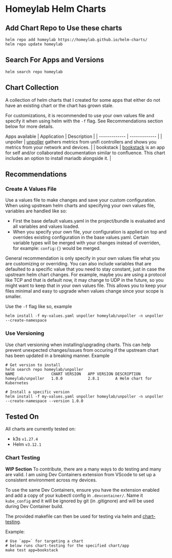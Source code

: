 # Homeylab Helm Charts

## Add Chart Repo to Use these charts
```
helm repo add homeylab https://homeylab.github.io/helm-charts/
helm repo update homeylab
```

## Search For Apps and Versions
```
helm search repo homeylab
```

## Chart Collection
A collection of helm charts that I created for some apps that either do not have an existing chart or the chart has grown stale.

For customizations, it is recommended to use your own values file and specify it when using helm with the `-f` flag. See Recommendations section below for more details.

Apps available
| Application  | Description | 
| ------------- | ------------- |
| unpoller  | [unpoller](https://github.com/unpoller/unpoller) gathers metrics from unifi controllers and shows you metrics from your network and devices. |
| bookstack | [bookstack](https://github.com/BookStackApp/BookStack) is an app for self and/or collaborated documentation similar to confluence. This chart includes an option to install mariadb alongside it. |

## Recommendations
### Create A Values File
Use a values file to make changes and save your custom configuration. When using upstream helm charts and specifying your own values file, variables are handled like so:

- First the base default values.yaml in the project/bundle is evaluated and all variables and values loaded.
- When you specify your own file, your configuration is applied on top and overrides existing configuration in the base values.yaml. Certain variable types will be merged with your changes instead of overriden, for example: `config:{}` would be merged.

General recommendation is only specify in your own values file what you are customizing or overriding. You can also include variables that are defaulted to a specific value that you need to stay constant, just in case the upstream helm chart changes. For example, maybe you are using a protocol like TCP and that is default now, it may change to UDP in the future, so you might want to keep that in your own values file. This allows you to keep your files minimal and easy to upgrade when values change since your scope is smaller.

Use the `-f` flag like so, example
```
helm install -f my-values.yaml unpoller homeylab/unpoller -n unpoller --create-namespace
```

### Use Versioning
Use chart versioning when installing/upgrading charts. This can help prevent unexpected changes/issues from occuring if the upstream chart has been updated in a breaking manner. Example
```
# Get version to install
helm search repo homeylab/unpoller
NAME             	CHART VERSION	APP VERSION	DESCRIPTION
homeylab/unpoller	1.0.0        	2.8.1      	A Helm chart for Kubernetes

# Install a specific version
helm install -f my-values.yaml unpoller homeylab/unpoller -n unpoller --create-namespace --version 1.0.0
```

## Tested On
All charts are currently tested on:
- k3s `v1.27.4`
- Helm `v3.12.1`

### Chart Testing
**WIP Section**
To contribute, there are a many ways to do testing and many are valid. I am using Dev Containers extension from VScode to set up a consistent environment across my devices.

To use the same Dev Containers, ensure you have the extension enabled and add a copy of your kubectl config in `.devcontainer/`. Name it `kube_config` and it will be ignored by git (in .gitignore) and will be used during Dev Container build.

The provided makefile can then be used for testing via helm and [chart-testing](https://github.com/helm/chart-testing).

Example:
```
# Use `app=` for targeting a chart
# below runs chart-testing for the specified chart/app
make test app=bookstack
```